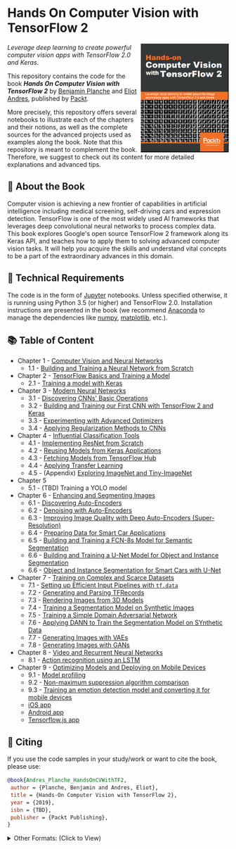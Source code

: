 # Hands On Computer Vision with TensorFlow 2
<a href="https://www.packtpub.com" title="Get the book!">
    <img src="./banner_images/book_cover.png" width=200 align="right">
</a>

_Leverage deep learning to create powerful computer vision apps with TensorFlow 2.0 and Keras._

This repository contains the code for the book ***Hands On Computer Vision with TensorFlow 2*** by [Benjamin Planche](https://github.com/Aldream) and [Eliot Andres](https://github.com/EliotAndres), published by [Packt](https://www.packtpub.com/?utm_source=github).

More precisely, this repository offers several notebooks to illustrate each of the chapters and their notions, as well as the complete sources for the advanced projects used as examples along the book. Note that this repository is meant to complement the book. Therefore, we suggest to check out its content for more detailed explanations and advanced tips.

## :mag_right: About the Book

Computer vision is achieving a new frontier of capabilities in artificial intelligence including medical screening, self-driving cars and expression detection. TensorFlow is one of the most widely used AI frameworks that leverages deep convolutional neural networks to process complex data. This book explores Google's open source TensorFlow 2 framework along its Keras API, and teaches how to apply them to solving advanced computer vision tasks. It will help you acquire the skills and understand vital concepts to be a part of the extraordinary advances in this domain. 

## :wrench: Technical Requirements

The code is in the form of [Jupyter](http://jupyter.org/) notebooks. Unless specified otherwise, it is running using Python 3.5 (or higher) and TensorFlow 2.0. Installation instructions are presented in the book (we recommend [Anaconda](https://anaconda.org/) to manage the dependencies like [numpy](http://www.numpy.org/), [matplotlib](https://matplotlib.org), etc.).

## :books: Table of Content

- Chapter 1 - [Computer Vision and Neural Networks](/Chapter01)
    - 1.1 - [Building and Training a Neural Network from Scratch](./Chapter01/ch1_nb1_build_and_train_neural_network_from_scratch.ipynb)
- Chapter 2 - [TensorFlow Basics and Training a Model ](/Chapter02)
    - 2.1 - [Training a model with Keras](./Chapter02/ch2_nb1_mnist_keras.ipynb)
- Chapter 3 - [Modern Neural Networks](/Chapter03)
    - 3.1 - [Discovering CNNs' Basic Operations](./Chapter03/ch3_nb1_discover_cnns_basic_ops.ipynb)
    - 3.2 - [Building and Training our First CNN with TensorFlow 2 and Keras](./Chapter03/ch3_nb2_build_and_train_first_cnn_with_tf2.ipynb)
    - 3.3 - [Experimenting with Advanced Optimizers](./Chapter03/ch3_nb3_experiment_with_optimizers.ipynb)
    - 3.4 - [Applying Regularization Methods to CNNs](./Chapter03/ch3_nb4_apply_regularization_methods_to_cnns.ipynb)
- Chapter 4 - [Influential Classification Tools](/Chapter04)
    - 4.1 - [Implementing ResNet from Scratch](./Chapter04/ch4_nb1_implement_resnet_from_scratch.ipynb)
    - 4.2 - [Reusing Models from Keras Applications](./Chapter04/ch4_nb2_reuse_models_from_keras_apps.ipynb)
    - 4.3 - [Fetching Models from TensorFlow Hub](./Chapter04/ch4_nb3_fetch_models_from_tf_hub.ipynb)
    - 4.4 - [Applying Transfer Learning](./Chapter04/ch4_nb4_apply_transfer_learning.ipynb)
    - 4.5 - (Appendix) [Exploring ImageNet and Tiny-ImageNet](./Chapter04/ch4_nb5_explore_imagenet_and_its_tiny_version.ipynb)
 - Chapter 5
    - 5.1 - (TBD) Training a YOLO model
 - Chapter 6 - [Enhancing and Segmenting Images](./Chapter06)
    - 6.1 - [Discovering Auto-Encoders](./Chapter06/ch6_nb1_discover_autoencoders.ipynb)
    - 6.2 - [Denoising with Auto-Encoders](./Chapter06/ch6_nb2_denoise_with_autoencoders.ipynb)
    - 6.3 - [Improving Image Quality with Deep Auto-Encoders (Super-Resolution)](./Chapter06/ch6_nb3_improve_image_quality_with_dae.ipynb)
    - 6.4 - [Preparing Data for Smart Car Applications](./Chapter06/ch6_nb4_preparing_data_for_smart_car_apps.ipynb)
    - 6.5 - [Building and Training a FCN-8s Model for Semantic Segmentation](./Chapter06/ch6_nb5_build_and_train_a_fcn8s_semantic_segmentation_model_for_smart_cars.ipynb)
    - 6.6 - [Building and Training a U-Net Model for Object and Instance Segmentation](./Chapter06/ch6_nb6_build_and_train_a_unet_for_urban_object_and_instance_segmentation.ipynb)
    - 6.6 - [Object and Instance Segmentation for Smart Cars with U-Net](./Chapter06/ch6_nb6_object_and_instance_segmentation_for_smart_cars_with_unet.ipynb)
- Chapter 7 - [Training on Complex and Scarce Datasets](/Chapter07)
    - 7.1 - [Setting up Efficient Input Pipelines with `tf.data`](./Chapter07/ch7_nb1_set_up_efficient_input_pipelines_with_tf_data.ipynb)
    - 7.2 - [Generating and Parsing TFRecords](./Chapter07/ch7_nb2_generate_and_parse_tfrecords.ipynb)
    - 7.3 - [Rendering Images from 3D Models](./Chapter07/ch7_nb3_render_images_from_3d_models.ipynb)
    - 7.4 - [Training a Segmentation Model on Synthetic Images](./Chapter07/ch7_nb4_train_segmentation_model_on_synthetic_images.ipynb)
    - 7.5 - [Training a Simple Domain Adversarial Network](./Chapter07/ch7_nb5_train_a_simple_domain_adversarial_network_(dann).ipynb)
    - 7.6 - [Applying DANN to Train the Segmentation Model on SYnthetic Data](./Chapter07/ch7_nb6_apply_dann_to_train_segmentation_model_on_synthetic_data.ipynb)
    - 7.7 - [Generating Images with VAEs](./Chapter07/ch7_nb7_generate_images_with_vae_models.ipynb)
    - 7.8 - [Generating Images with GANs](./Chapter07/ch7_nb8_generate_images_with_gan_models.ipynb) 	
- Chapter 8 - [Video and Recurrent Neural Networks ](/Chapter08)
    - 8.1 - [Action recognition using an LSTM](./Chapter08/ch8_nb1_action_recognition.ipynb)
- Chapter 9 - [Optimizing Models and Deploying on Mobile Devices](/Chapter09)
    - 9.1 - [Model profiling](./Chapter09/ch9_nb1_profiling.ipynb)
    - 9.2 - [Non-maximum suppression algorithm comparison](./Chapter09/ch9_nb2_nms_speed_comparison.ipynb)
    - 9.3 - [Training an emotion detection model and converting it for mobile devices](./Chapter09/ch9_nb3_train_model.ipynb)
    - [iOS app](./Chapter09/coreml_ios)
    - [Android app](./Chapter09/tf_lite_android)
    - [Tensorflow.js app](./Chapter09/tfjs)

## :scroll: Citing

If you use the code samples in your study/work or want to cite the book, please use:

```bibtex
@book{Andres_Planche_HandsOnCVWithTF2,
 author = {Planche, Benjamin and Andres, Eliot},
 title = {Hands-On Computer Vision with TensorFlow 2},
 year = {2019},
 isbn = {TBD},
 publisher = {Packt Publishing},
}
```

<details><summary>Other Formats: (Click to View)</summary>
    <br/>
    <table>
        <tbody>
            <tr>
                <th scope="row">MLA</th>
                <td>Planche, Benjamin and Andres, Eliot. <i>Hands-On Computer Vision with TensorFlow 2</i>. Packt Publishing Ltd, 2019.</td>
            </tr>
            <tr>
                <th scope="row">APA</th>
                <td>Planche B., & Andres, E. (2019). <i>Hands-On Computer Vision with TensorFlow 2</i>. Packt Publishing Ltd.</td>
            </tr>
            <tr>
                <th scope="row">Chicago</th>
                <td>Planche, Benjamin, and Andres, Eliot. <i>Hands-On Computer Vision with TensorFlow 2</i>. Packt Publishing Ltd, 2019.</td>
            </tr>
            <tr>
                <th scope="row">Harvard</th>
                <td>Planche B. and Andres, E., 2019. <i>Hands-On Computer Vision with TensorFlow 2</i>. Packt Publishing Ltd.</td>
            </tr>
            <tr>
                <th scope="row">Vancouver</th>
                <td>Planche B, Andres E. Hands-On Computer Vision with TensorFlow 2. Packt Publishing Ltd; 2019.</td>
            </tr>
        </tbody>
    </table>
<p>
    <a href="https://scholar.googleusercontent.com">EndNote</a> 
    <a href="https://scholar.googleusercontent.com">RefMan</a>
    <a href="https://scholar.googleusercontent.com" target="RefWorksMain">RefWorks</a>
</p>
</details>
